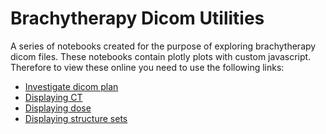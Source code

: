 # Brachytherapy Dicom Utilities
A series of notebooks created for the purpose of exploring brachytherapy dicom files. These notebooks contain plotly plots with custom javascript. Therefore to view these online you need to use the following links:

 * [Investigate dicom plan](https://rawgit.com/SimonBiggs/brachytherapy-dicom-utilities/master/Investigate%20dicom%20plan.html#Final-diagram)
 * [Displaying CT](https://rawgit.com/SimonBiggs/brachytherapy-dicom-utilities/master/Displaying%20CT.html)
 * [Displaying dose](https://rawgit.com/SimonBiggs/brachytherapy-dicom-utilities/master/Displaying%20dose.html)
 * [Displaying structure sets](https://rawgit.com/SimonBiggs/brachytherapy-dicom-utilities/master/Displaying%20structure%20sets.html)
